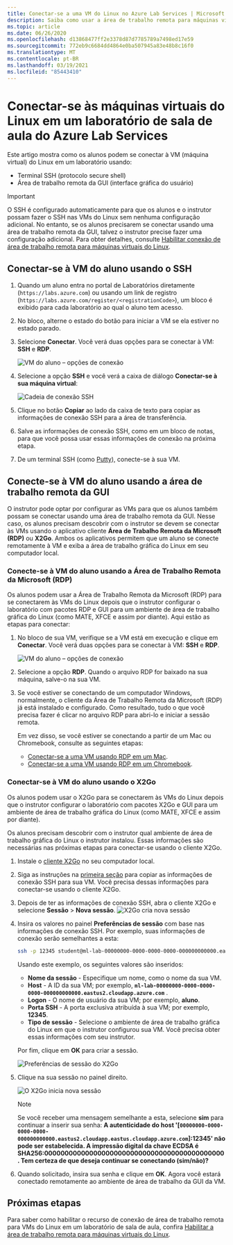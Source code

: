 ```yaml
---
title: Conectar-se a uma VM do Linux no Azure Lab Services | Microsoft Docs
description: Saiba como usar a área de trabalho remota para máquinas virtuais do Linux em um laboratório no Azure Lab Services.
ms.topic: article
ms.date: 06/26/2020
ms.openlocfilehash: d13868477ff2e3378d87d7785789a7498ed17e59
ms.sourcegitcommit: 772eb9c6684dd4864e0ba507945a83e48b8c16f0
ms.translationtype: MT
ms.contentlocale: pt-BR
ms.lasthandoff: 03/19/2021
ms.locfileid: "85443410"
---
```

# <a name="connect-to-linux-virtual-machines-in-a-classroom-lab-of-azure-lab-services"></a>Conectar-se às máquinas virtuais do Linux em um laboratório de sala de aula do Azure Lab Services
Este artigo mostra como os alunos podem se conectar à VM (máquina virtual) do Linux em um laboratório usando:
- Terminal SSH (protocolo secure shell)
- Área de trabalho remota da GUI (interface gráfica do usuário)

> [!IMPORTANT] 
> O SSH é configurado automaticamente para que os alunos e o instrutor possam fazer o SSH nas VMs do Linux sem nenhuma configuração adicional. No entanto, se os alunos precisarem se conectar usando uma área de trabalho remota da GUI, talvez o instrutor precise fazer uma configuração adicional.  Para obter detalhes, consulte [Habilitar conexão de área de trabalho remota para máquinas virtuais do Linux](how-to-enable-remote-desktop-linux.md).

## <a name="connect-to-the-student-vm-using-ssh"></a>Conectar-se à VM do aluno usando o SSH

1. Quando um aluno entra no portal de Laboratórios diretamente (`https://labs.azure.com`) ou usando um link de registro (`https://labs.azure.com/register/<registrationCode>`), um bloco é exibido para cada laboratório ao qual o aluno tem acesso. 
   
1. No bloco, alterne o estado do botão para iniciar a VM se ela estiver no estado parado. 

2. Selecione **Conectar**. Você verá duas opções para se conectar à VM: **SSH** e **RDP**.

    ![VM do aluno – opções de conexão](./media/how-to-enable-remote-desktop-linux/student-vm-connect-options.png)

3. Selecione a opção **SSH** e você verá a caixa de diálogo **Conectar-se à sua máquina virtual**:  

    ![Cadeia de conexão SSH](./media/how-to-enable-remote-desktop-linux/ssh-connection-string.png)

4. Clique no botão **Copiar** ao lado da caixa de texto para copiar as informações de conexão SSH para a área de transferência. 

5. Salve as informações de conexão SSH, como em um bloco de notas, para que você possa usar essas informações de conexão na próxima etapa.

6. De um terminal SSH (como [Putty](https://www.putty.org/)), conecte-se à sua VM.

## <a name="connect-to-the-student-vm-using-gui-remote-desktop"></a>Conecte-se à VM do aluno usando a área de trabalho remota da GUI
O instrutor pode optar por configurar as VMs para que os alunos também possam se conectar usando uma área de trabalho remota da GUI.  Nesse caso, os alunos precisam descobrir com o instrutor se devem se conectar às VMs usando o aplicativo cliente **Área de Trabalho Remota da Microsoft (RDP)** ou **X2Go**.  Ambos os aplicativos permitem que um aluno se conecte remotamente à VM e exiba a área de trabalho gráfica do Linux em seu computador local.

### <a name="connect-to-the-student-vm-using-microsoft-remote-desktop-rdp"></a>Conecte-se à VM do aluno usando a Área de Trabalho Remota da Microsoft (RDP)
Os alunos podem usar a Área de Trabalho Remota da Microsoft (RDP) para se conectarem às VMs do Linux depois que o instrutor configurar o laboratório com pacotes RDP e GUI para um ambiente de área de trabalho gráfica do Linux (como MATE, XFCE e assim por diante). Aqui estão as etapas para conectar: 

1. No bloco de sua VM, verifique se a VM está em execução e clique em **Conectar**. Você verá duas opções para se conectar à VM: **SSH** e **RDP**.

    ![VM do aluno – opções de conexão](./media/how-to-enable-remote-desktop-linux/student-vm-connect-options.png)
2. Selecione a opção **RDP**.  Quando o arquivo RDP for baixado na sua máquina, salve-o na sua VM.

3. Se você estiver se conectando de um computador Windows, normalmente, o cliente da Área de Trabalho Remota da Microsoft (RDP) já está instalado e configurado.  Como resultado, tudo o que você precisa fazer é clicar no arquivo RDP para abri-lo e iniciar a sessão remota.

    Em vez disso, se você estiver se conectando a partir de um Mac ou Chromebook, consulte as seguintes etapas:
   - [Conectar-se a uma VM usando RDP em um Mac](connect-virtual-machine-mac-remote-desktop.md).
   - [Conectar-se a uma VM usando RDP em um Chromebook](connect-virtual-machine-chromebook-remote-desktop.md).  

### <a name="connect-to-the-student-vm-using-x2go"></a>Conectar-se à VM do aluno usando o X2Go
Os alunos podem usar o X2Go para se conectarem às VMs do Linux depois que o instrutor configurar o laboratório com pacotes X2Go e GUI para um ambiente de área de trabalho gráfica do Linux (como MATE, XFCE e assim por diante).

Os alunos precisam descobrir com o instrutor qual ambiente de área de trabalho gráfica do Linux o instrutor instalou.  Essas informações são necessárias nas próximas etapas para conectar-se usando o cliente X2Go.

1. Instale o [cliente X2Go](https://wiki.x2go.org/doku.php/doc:installation:x2goclient) no seu computador local.

1. Siga as instruções na [primeira seção](how-to-use-remote-desktop-linux-student.md#connect-to-the-student-vm-using-ssh) para copiar as informações de conexão SSH para sua VM.  Você precisa dessas informações para conectar-se usando o cliente X2Go.

1. Depois de ter as informações de conexão SSH, abra o cliente X2Go e selecione **Sessão** > **Nova sessão**.
   ![X2Go cria nova sessão](./media/how-to-use-classroom-lab/x2go-new-session.png)

1. Insira os valores no painel **Preferências de sessão** com base nas informações de conexão SSH.  Por exemplo, suas informações de conexão serão semelhantes a esta:

    ```bash
    ssh -p 12345 student@ml-lab-00000000-0000-0000-0000-000000000000.eastus2.cloudapp.azure.com
    ```

    Usando este exemplo, os seguintes valores são inseridos:

   - **Nome da sessão** - Especifique um nome, como o nome da sua VM.
   - **Host** - A ID da sua VM; por exemplo, **`ml-lab-00000000-0000-0000-0000-000000000000.eastus2.cloudapp.azure.com`** .
   - **Logon** - O nome de usuário da sua VM; por exemplo, **aluno**.
   - **Porta SSH** - A porta exclusiva atribuída à sua VM; por exemplo, **12345**.
   - **Tipo de sessão** - Selecione o ambiente de área de trabalho gráfica do Linux em que o instrutor configurou sua VM.  Você precisa obter essas informações com seu instrutor.

    Por fim, clique em **OK** para criar a sessão.

    ![Preferências de sessão do X2Go](./media/how-to-use-classroom-lab/x2go-session-preferences.png)

1.  Clique na sua sessão no painel direito.

    ![O X2Go inicia nova sessão](./media/how-to-use-classroom-lab/x2go-start-session.png)

    > [!NOTE] 
    > Se você receber uma mensagem semelhante a esta, selecione **sim** para continuar a inserir sua senha: **A autenticidade do host '[`00000000-0000-0000-0000-000000000000.eastus2.cloudapp.eastus.cloudapp.azure.com`]:12345' não pode ser estabelecida.  A impressão digital da chave ECDSA é SHA256:00000000000000000000000000000000000000000000. Tem certeza de que deseja continuar se conectando (sim/não)?**

2. Quando solicitado, insira sua senha e clique em **OK**.  Agora você estará conectado remotamente ao ambiente de área de trabalho da GUI da VM.

## <a name="next-steps"></a>Próximas etapas
Para saber como habilitar o recurso de conexão de área de trabalho remota para VMs do Linux em um laboratório de sala de aula, confira [Habilitar a área de trabalho remota para máquinas virtuais do Linux](how-to-enable-remote-desktop-linux.md). 

